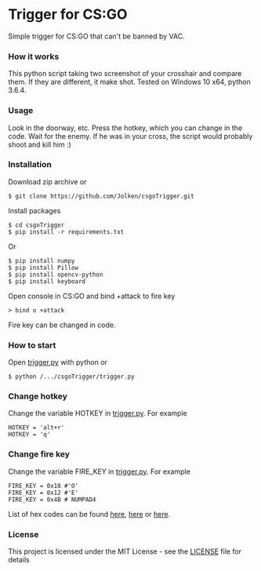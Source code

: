 # Trigger for CS:GO
Simple trigger for CS:GO that can't be banned by VAC.
### How it works
This python script taking two screenshot of your crosshair and compare them. 
If they are different, it make shot.
Tested on Windows 10 x64, python 3.6.4.
### Usage
Look in the doorway, etc.
Press the hotkey, which you can change in the code.
Wait for the enemy.
If he was in your cross, the script would probably shoot and kill him :)
### Installation
Download zip archive or
```
$ git clone https://github.com/Jolken/csgoTrigger.git
```
Install packages
```
$ cd csgoTrigger
$ pip install -r requirements.txt
```
Or
```
$ pip install numpy
$ pip install Pillow
$ pip install opencv-python
$ pip install keyboard
```
Open console in CS:GO and bind +attack to fire key
```
> bind o +attack
```
Fire key can be changed in code.
### How to start
Open [trigger.py](trigger.py) with python or
```
$ python /.../csgoTrigger/trigger.py
```
### Change hotkey
Change the variable HOTKEY in [trigger.py](trigger.py). For example
```
HOTKEY = 'alt+r'
HOTKEY = 'q'
```
### Change fire key
Change the variable FIRE_KEY in [trigger.py](trigger.py). For example
```
FIRE_KEY = 0x18 #'O'
FIRE_KEY = 0x12 #'E'
FIRE_KEY = 0x4B # NUMPAD4
```
List of hex codes can be found [here](https://msdn.microsoft.com/en-us/library/windows/desktop/bb321074(v=vs.85).aspx), [here](https://gist.github.com/tracend/912308) or [here](http://www.flint.jp/misc/?q=dik&lang=en).

### License

This project is licensed under the MIT License - see the [LICENSE](LICENSE) file for details
